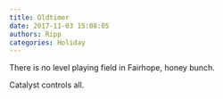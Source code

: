 ```yaml
---
title: Oldtimer
date: 2017-11-03 15:08:05
authors: Ripp
categories: Holiday
---
```


 There is no level playing field in Fairhope, honey bunch.


Catalyst controls all.